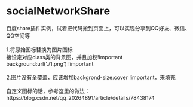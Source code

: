 # socialNetworkShare
<div>百度share插件实例，试着把代码搬到页面上，可以实现分享到QQ好友、微信、QQ空间等</div><div><br></div><div>1.将原始图标替换为图片图标</div><div>接设定对应class类的背景图，并且加权!important</div><div>background:url('./1.png') !important</div><div><br></div><div>2.图片没有全覆盖，应该增加backgrond-size:cover !important，来填充</div><div><br></div><div>自定义图标的话，参考这里的做法：https://blog.csdn.net/qq_20264891/article/details/78438174</div>
